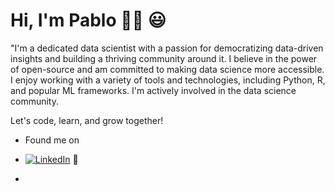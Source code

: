 # Hi, I'm Pablo 👋🏾 :smiley:


"I'm a dedicated data scientist with a passion for democratizing data-driven insights and building a thriving community around it. I believe in the power of open-source and am committed to making data science more accessible. I enjoy working with a variety of tools and technologies, including Python, R, and popular ML frameworks. I'm actively involved in the data science community.

Let's code, learn, and grow together!



- Found me on

- <a href="https://www.linkedin.com/in/pablo-alberto-duque-marin-426334155/"><img src="https://img.shields.io/badge/LinkedIn--_.svg?style=social&logo=linkedin" alt="LinkedIn"></a> 💼
- 

